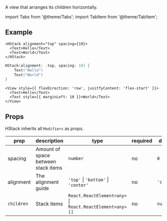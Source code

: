 ---
---

A view that arranges its children horizontally.

import Tabs from '@theme/Tabs';
import TabItem from '@theme/TabItem';

## Example

<Tabs>
<TabItem value="srn" label="swiftui-react-native">

```tsx
<HStack alignment="top" spacing={10}>
  <Text>Hello</Text>
  <Text>World</Text>
</HStack>
```

</TabItem>
<TabItem value="swiftui" label="SwiftUI">

```swift
HStack(alignment: .top, spacing: 10) {
    Text("Hello")
    Text("World")
}
```

</TabItem>
<TabItem value="react-native" label="React Native">

```tsx
<View style={{ flexDirection: 'row', jusitfyContent: 'flex-start' }}>
  <Text>Hello</Text>
  <Text style={{ marginLeft: 10 }}>World</Text>
</View>
```

</TabItem>
</Tabs>

## Props

HStack inherits all `Modifiers` as props.

| prop       | description                         | type                                                         | required | default    |
| ---------- | ----------------------------------- | ------------------------------------------------------------ | -------- | ---------- |
| spacing    | Amount of space between stack items | `number`                                                     | no       | `0`        |
| alignment  | The alignment guide                 | `'top'` &#124; `'bottom'` &#124; `'center'`                  | no       | `'center'` |
| `children` | Stack items                         | `React.ReactElement<any>` &#124; `React.ReactElement<any>[]` | no       | `null`     |
